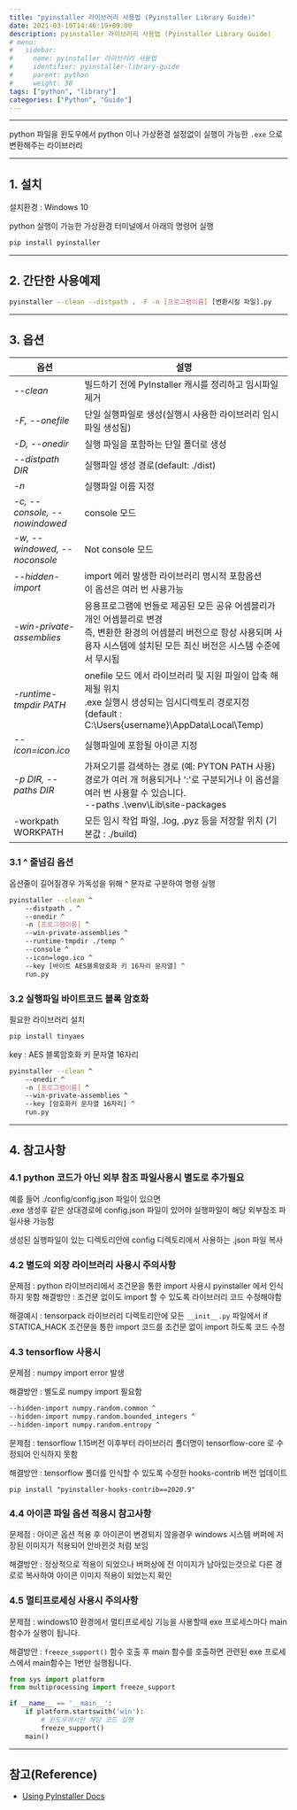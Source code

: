 ```yaml
---
title: "pyinstaller 라이브러리 사용법 (Pyinstaller Library Guide)"
date: 2021-03-10T14:46:19+09:00
description: pyinstaller 라이브러리 사용법 (Pyinstaller Library Guide)
# menu:
#   sidebar:
#     name: pyinstaller 라이브러리 사용법
#     identifier: pyinstaller-library-guide
#     parent: python
#     weight: 30
tags: ["python", "library"]
categories: ["Python", "Guide"]
---
```



---

python 파일을 윈도우에서 python 이나 가상환경 설정없이 실행이 가능한 `.exe` 으로 변환해주는 라이브러리


---

## 1. 설치

설치환경 : Windows 10

python 실행이 가능한 가상환경 터미널에서 아래의 명령어 실행

```bash
pip install pyinstaller
```


---

## 2. 간단한 사용예제

```bash
pyinstaller --clean --distpath . -F -n [프로그램이름] [변환시킬 파일].py
```


---

## 3. 옵션

|옵션           |설명|
|---                |---|
|*--clean*          |빌드하기 전에 PyInstaller 캐시를 정리하고 임시파일 제거|
|*-F, --onefile*    |단일 실행파일로 생성(실행시 사용한 라이브러리 임시파일 생성됨)|
|*-D, --onedir*     |실행 파일을 포함하는 단일 폴더로 생성|
|*--distpath DIR*   |실행파일 생성 경로(default: ./dist)|
|*-n*               |실행파일 이름 지정|
|*-c, --console, --nowindowed*|console 모드|
|*-w, --windowed, --noconsole*|Not console 모드|
|*--hidden-import*  |import 에러 발생한 라이브러리 명시적 포함옵션 </br> 이 옵션은 여러 번 사용가능|
|*-win-private-assemblies*|응용프로그램에 번들로 제공된 모든 공유 어셈블리가 개인 어셈블리로 변경 </br>즉, 변환한 환경의 어셈블리 버전으로 항상 사용되며 사용자 시스템에 설치된 모든 최신 버전은 시스템 수준에서 무시됨|
|*-runtime-tmpdir PATH*|onefile 모드 에서 라이브러리 및 지원 파일이 압축 해제될 위치 </br> .exe 실행시 생성되는 임시디렉토리 경로지정 (default : C:\Users\{username}\AppData\Local\Temp)|
|*--icon=icon.ico*  |실행파일에 포함될 아이콘 지정|
|*-p DIR, --paths DIR*|가져오기를 검색하는 경로 (예: PYTON PATH 사용) </br> 경로가 여러 개 허용되거나 ':'로 구분되거나 이 옵션을 여러 번 사용할 수 있습니다. </br> --paths .\venv\Lib\site-packages|
|-workpath WORKPATH |모든 임시 작업 파일, .log, .pyz 등을 저장할 위치 (기본값 : ./build)|

### 3.1 ^ 줄넘김 옵션

옵션줄이 길어질경우 가독성을 위해 ^ 문자로 구분하여 명령 실행

```bash
pyinstaller --clean ^
	--distpath . ^
	--onedir ^
	-n [프로그램이름] ^
	--win-private-assemblies ^
	--runtime-tmpdir ./temp ^
	--console ^
	--icon=logo.ico ^
	--key [바이트 AES블록암호화 키 16자리 문자열] ^
	run.py
```

### 3.2 실행파일 바이트코드 블록 암호화

필요한 라이브러리 설치

```bash
pip install tinyaes
```

key : AES 블록암호화 키 문자열 16자리 

```bash
pyinstaller --clean ^
	--onedir ^
	-n [프로그램이름] ^
	--win-private-assemblies ^
	--key [암호화키 문자열 16자리] ^
	run.py
```


---

## 4. 참고사항

### 4.1 python 코드가 아닌 외부 참조 파일사용시 별도로 추가필요

예를 들어 ./config/config.json 파일이 있으면  
.exe 생성후 같은 상대경로에 config.json 파일이 있어야 실행파일이 해당 외부참조 파일사용 가능함    

생성된 실행파일이 있는 디렉토리안에 config 디렉토리에서 사용하는 .json 파일 복사

### 4.2 별도의 외장 라이브러리 사용시 주의사항

문제점 : python 라이브러리에서 조건문을 통한 import 사용시 pyinstaller 에서 인식하지 못함
해결방안 : 조건문 없이도 import 할 수 있도록 라이브러리 코드 수정해야함

해결예시 : tensorpack 라이브러리 디렉토리안에 모든 `__init__.py` 파일에서 if STATICA_HACK 조건문을 통한 import 코드를 조건문 없이 import 하도록 코드 수정

### 4.3 tensorflow 사용시

문제점 : numpy import error 발생

해결방안 : 별도로 numpy import 필요함

```bash
--hidden-import numpy.random.common ^
--hidden-import numpy.random.bounded_integers ^
--hidden-import numpy.random.entropy ^
```

문제점 : tensorflow 1.15버전 이후부터 라이브러리 폴더명이 tensorflow-core 로 수정되어 인식하지 못함

해결방안 : tensorflow 폴더를 인식할 수 있도록 수정한 hooks-contrib 버전 업데이트

`pip install "pyinstaller-hooks-contrib==2020.9"`

### 4.4 아이콘 파일 옵션 적용시 참고사항

문제점 : 아이콘 옵션 적용 후 아이콘이 변경되지 않을경우 windows 시스템 버퍼에 저장된 이미지가 적용되어 안바뀐것 처럼 보임

해결방안 : 정상적으로 적용이 되었으나 버퍼상에 전 이미지가 남아있는것으로 다른 경로로 복사하여 아이콘 이미지 적용이 되었는지 확인

### 4.5 멀티프로세싱 사용시 주의사항

문제점 : windows10 환경에서 멀티프로세싱 기능을 사용할때 exe 프로세스마다 main함수가 실행이 됩니다.

해결방안 : `freeze_support()` 함수 호출 후 main 함수를 호출하면 관련된 exe 프로세스에서 main함수는 1번만 실행됩니다.

```python
from sys import platform
from multiprocessing import freeze_support

if __name__ == '__main__':
    if platform.startswith('win'):
        # 윈도우에서만 해당 코드 실행
        freeze_support()
	main()
```


---

## 참고(Reference)

- [Using PyInstaller Docs](https://pyinstaller.readthedocs.io/en/stable/usage.html)
